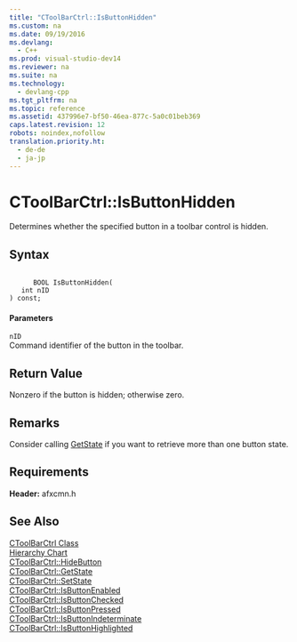 ```yaml
---
title: "CToolBarCtrl::IsButtonHidden"
ms.custom: na
ms.date: 09/19/2016
ms.devlang: 
  - C++
ms.prod: visual-studio-dev14
ms.reviewer: na
ms.suite: na
ms.technology: 
  - devlang-cpp
ms.tgt_pltfrm: na
ms.topic: reference
ms.assetid: 437996e7-bf50-46ea-877c-5a0c01beb369
caps.latest.revision: 12
robots: noindex,nofollow
translation.priority.ht: 
  - de-de
  - ja-jp
---
```

# CToolBarCtrl::IsButtonHidden
Determines whether the specified button in a toolbar control is hidden.  
  
## Syntax  
  
```  
  
      BOOL IsButtonHidden(  
   int nID   
) const;  
```  
  
#### Parameters  
 `nID`  
 Command identifier of the button in the toolbar.  
  
## Return Value  
 Nonzero if the button is hidden; otherwise zero.  
  
## Remarks  
 Consider calling [GetState](../vs140/CToolBarCtrl--GetState.md) if you want to retrieve more than one button state.  
  
## Requirements  
 **Header:** afxcmn.h  
  
## See Also  
 [CToolBarCtrl Class](../vs140/CToolBarCtrl-Class.md)   
 [Hierarchy Chart](../vs140/Hierarchy-Chart.md)   
 [CToolBarCtrl::HideButton](../vs140/CToolBarCtrl--HideButton.md)   
 [CToolBarCtrl::GetState](../vs140/CToolBarCtrl--GetState.md)   
 [CToolBarCtrl::SetState](../vs140/CToolBarCtrl--SetState.md)   
 [CToolBarCtrl::IsButtonEnabled](../vs140/CToolBarCtrl--IsButtonEnabled.md)   
 [CToolBarCtrl::IsButtonChecked](../vs140/CToolBarCtrl--IsButtonChecked.md)   
 [CToolBarCtrl::IsButtonPressed](../vs140/CToolBarCtrl--IsButtonPressed.md)   
 [CToolBarCtrl::IsButtonIndeterminate](../vs140/CToolBarCtrl--IsButtonIndeterminate.md)   
 [CToolBarCtrl::IsButtonHighlighted](../vs140/CToolBarCtrl--IsButtonHighlighted.md)
